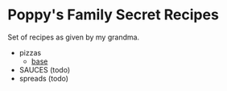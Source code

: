 # Poppy's Family Secret Recipes

Set of recipes as given by my grandma.

- pizzas 
    - [base](./pizzas/base.md)
- SAUCES (todo)
 - spreads (todo)
